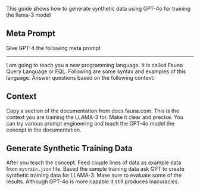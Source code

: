 This guide shows how to generate synthetic data using GPT-4o for training the llama-3 model


## Meta Prompt
Give GPT-4 the following meta prompt

---
I am going to teach you a new programming language. It is called Fauna Query Language or FQL. Following are some syntax and examples of  this language. Answer questions based on the following context:

## Context
Copy a section of the documentation from docs.fauna.com. This is the context you are training the LLAMA-3 for. Make it clear and precise. You can try various prompt engineering and teach the GPT-4o model the concept in the documentation.

## Generate Synthetic Training Data
After you teach the concept. Feed couple lines of data as example data from `mytrain.json` file. Based the sample training data ask GPT to create synthetic training data for LLAMA-3. Make sure to evaluate some of the results. Although GPT-4o is more capable it still produces inacuracies.
